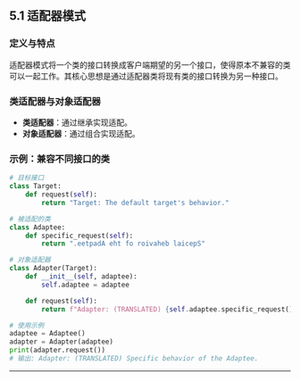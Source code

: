 ## **5.1 适配器模式**

### **定义与特点**

适配器模式将一个类的接口转换成客户端期望的另一个接口，使得原本不兼容的类可以一起工作。其核心思想是通过适配器类将现有类的接口转换为另一种接口。

### **类适配器与对象适配器**

- **类适配器**：通过继承实现适配。
- **对象适配器**：通过组合实现适配。

### **示例：兼容不同接口的类**

```python
# 目标接口
class Target:
    def request(self):
        return "Target: The default target's behavior."

# 被适配的类
class Adaptee:
    def specific_request(self):
        return ".eetpadA eht fo roivaheb laicepS"

# 对象适配器
class Adapter(Target):
    def __init__(self, adaptee):
        self.adaptee = adaptee

    def request(self):
        return f"Adapter: (TRANSLATED) {self.adaptee.specific_request()[::-1]}"

# 使用示例
adaptee = Adaptee()
adapter = Adapter(adaptee)
print(adapter.request())
# 输出: Adapter: (TRANSLATED) Specific behavior of the Adaptee.
```

---